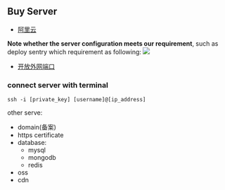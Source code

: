 ## Buy Server

* [阿里云](https://cn.aliyun.com/)

**Note whether the server configuration meets our requirement**, such as deploy sentry which requirement as following:
![](https://cdn.jsdelivr.net/gh/wangkaiwd/drawing-bed/202206111127087.png)

* [开放外网端口](https://developer.aliyun.com/article/767328)

### connect server with terminal

```shell
ssh -i [private_key] [username]@[ip_address]
```

other serve:

* domain(备案)
* https certificate
* database:
  * mysql
  * mongodb
  * redis
* oss
* cdn
